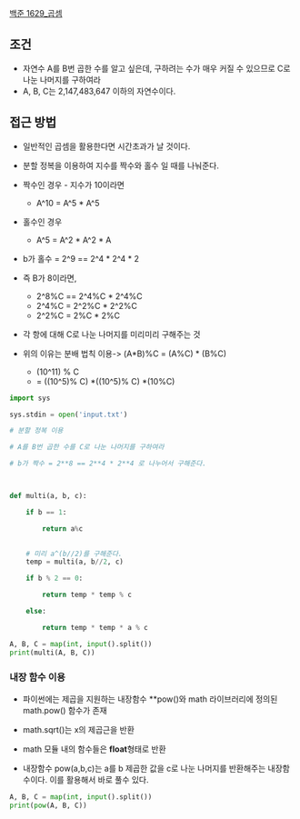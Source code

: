 [백준 1629_곱셈](https://www.acmicpc.net/problem/1629)


## 조건
- 자연수 A를 B번 곱한 수를 알고 싶은데, 구하려는 수가 매우 커질 수 있으므로 C로 나눈 나머지를 구하여라
- A, B, C는 2,147,483,647 이하의 자연수이다.


## 접근 방법
- 일반적인 곱셈을 활용한다면 시간초과가 날 것이다.
- 분할 정복을 이용하여 지수를 짝수와 홀수 일 때를 나눠준다.
- 짝수인 경우 - 지수가 10이라면
	- A^10 = A^5  * A^5
- 홀수인 경우
	- A^5 = A^2 * A^2 * A

 - b가 홀수 = 2^9 == 2^4 * 2^4 * 2
 - 즉 B가 8이라면, 
	 - 2^8%C == 2^4%C * 2^4%C
	 - 2^4%C = 2^2%C * 2^2%C
	 - 2^2%C = 2%C * 2%C
-  각 항에 대해 C로 나눈 나머지를 미리미리 구해주는 것 


 - 위의 이유는 분배 법칙 이용-> (A*B)%C = (A%C) * (B%C)
	 - (10^11) % C 
	 - = ((10^5)% C) *((10^5)% C) *(10%C)  


```python
import sys

sys.stdin = open('input.txt')

# 분할 정복 이용

# A를 B번 곱한 수를 C로 나눈 나머지를 구하여라

# b가 짝수 = 2**8 == 2**4 * 2**4 로 나누어서 구해준다.



def multi(a, b, c):

    if b == 1:

        return a%c

  
	# 미리 a^(b//2)를 구해준다.
    temp = multi(a, b//2, c)

    if b % 2 == 0:

        return temp * temp % c

    else:

        return temp * temp * a % c

A, B, C = map(int, input().split())
print(multi(A, B, C))
```

### 내장 함수 이용
- 파이썬에는 제곱을 지원하는 내장함수 **pow()와 math 라이브러리에 정의된 math.pow() 함수가 존재
- math.sqrt()는 x의 제곱근을 반환
- math 모듈 내의 함수들은 **float**형태로 반환


- 내장함수 pow(a,b,c)는 a를 b 제곱한 값을 c로 나눈 나머지를 반환해주는 내장함수이다. 이를 활용해서 바로 풀수 있다.

```python
A, B, C = map(int, input().split())
print(pow(A, B, C))
```
